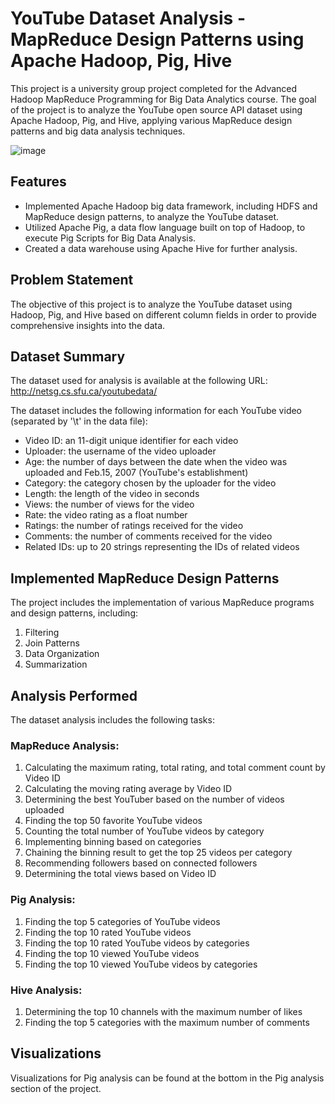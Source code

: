 # YouTube Dataset Analysis - MapReduce Design Patterns using Apache Hadoop, Pig, Hive

This project is a university group project completed for the Advanced Hadoop MapReduce Programming for Big Data Analytics course. The goal of the project is to analyze the YouTube open source API dataset using Apache Hadoop, Pig, and Hive, applying various MapReduce design patterns and big data analysis techniques.

![image](https://user-images.githubusercontent.com/57429405/125012988-10876b00-e039-11eb-8372-eb6d48e8bc24.png)

## Features

- Implemented Apache Hadoop big data framework, including HDFS and MapReduce design patterns, to analyze the YouTube dataset.
- Utilized Apache Pig, a data flow language built on top of Hadoop, to execute Pig Scripts for Big Data Analysis.
- Created a data warehouse using Apache Hive for further analysis.

## Problem Statement

The objective of this project is to analyze the YouTube dataset using Hadoop, Pig, and Hive based on different column fields in order to provide comprehensive insights into the data.

## Dataset Summary

The dataset used for analysis is available at the following URL: http://netsg.cs.sfu.ca/youtubedata/

The dataset includes the following information for each YouTube video (separated by '\t' in the data file):
- Video ID: an 11-digit unique identifier for each video
- Uploader: the username of the video uploader
- Age: the number of days between the date when the video was uploaded and Feb.15, 2007 (YouTube's establishment)
- Category: the category chosen by the uploader for the video
- Length: the length of the video in seconds
- Views: the number of views for the video
- Rate: the video rating as a float number
- Ratings: the number of ratings received for the video
- Comments: the number of comments received for the video
- Related IDs: up to 20 strings representing the IDs of related videos

## Implemented MapReduce Design Patterns

The project includes the implementation of various MapReduce programs and design patterns, including:
1. Filtering
2. Join Patterns
3. Data Organization
4. Summarization

## Analysis Performed

The dataset analysis includes the following tasks:

### MapReduce Analysis:
1. Calculating the maximum rating, total rating, and total comment count by Video ID
2. Calculating the moving rating average by Video ID
3. Determining the best YouTuber based on the number of videos uploaded
4. Finding the top 50 favorite YouTube videos
5. Counting the total number of YouTube videos by category
6. Implementing binning based on categories
7. Chaining the binning result to get the top 25 videos per category
8. Recommending followers based on connected followers
9. Determining the total views based on Video ID

### Pig Analysis:
1. Finding the top 5 categories of YouTube videos
2. Finding the top 10 rated YouTube videos
3. Finding the top 10 rated YouTube videos by categories
4. Finding the top 10 viewed YouTube videos
5. Finding the top 10 viewed YouTube videos by categories

### Hive Analysis:
1. Determining the top 10 channels with the maximum number of likes
2. Finding the top 5 categories with the maximum number of comments

## Visualizations

Visualizations for Pig analysis can be found at the bottom in the Pig analysis section of the project.


